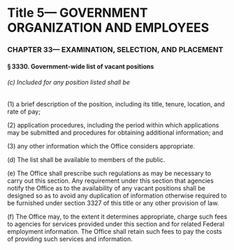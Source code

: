 
# Title 5— GOVERNMENT ORGANIZATION AND EMPLOYEES
### CHAPTER 33— EXAMINATION, SELECTION, AND PLACEMENT
#### § 3330. Government-wide list of vacant positions
###### (c) Included for any position listed shall be

(1) a brief description of the position, including its title, tenure, location, and rate of pay;

(2) application procedures, including the period within which applications may be submitted and procedures for obtaining additional information; and

(3) any other information which the Office considers appropriate.

(d) The list shall be available to members of the public.

(e) The Office shall prescribe such regulations as may be necessary to carry out this section. Any requirement under this section that agencies notify the Office as to the availability of any vacant positions shall be designed so as to avoid any duplication of information otherwise required to be furnished under section 3327 of this title or any other provision of law.

(f) The Office may, to the extent it determines appropriate, charge such fees to agencies for services provided under this section and for related Federal employment information. The Office shall retain such fees to pay the costs of providing such services and information.
